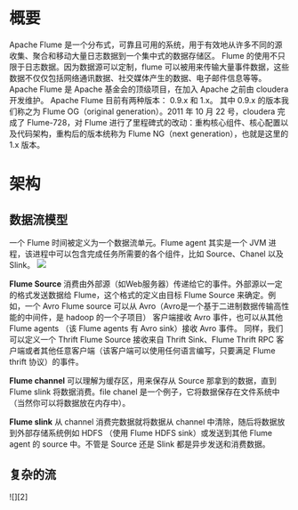 # 概要
Apache Flume 是一个分布式，可靠且可用的系统，用于有效地从许多不同的源收集、聚合和移动大量日志数据到一个集中式的数据存储区。
Flume 的使用不只限于日志数据。因为数据源可以定制，flume 可以被用来传输大量事件数据，这些数据不仅仅包括网络通讯数据、社交媒体产生的数据、电子邮件信息等等。
Apache Flume 是 Apache 基金会的顶级项目，在加入 Apache 之前由 cloudera 开发维护。
Apache Flume 目前有两种版本： 0.9.x 和 1.x。 其中 0.9.x 的版本我们称之为 Flume OG（original generation）。2011 年 10 月 22 号，cloudera 完成了 Flume-728，对 Flume 进行了里程碑式的改动：重构核心组件、核心配置以及代码架构，重构后的版本统称为 Flume NG（next generation），也就是这里的 1.x 版本。

# 架构
## 数据流模型
一个 Flume 时间被定义为一个数据流单元。Flume agent 其实是一个 JVM 进程，该进程中可以包含完成任务所需要的各个组件，比如 Source、Chanel 以及 Slink。
![][1]

**Flume Source** 消费由外部源（如Web服务器）传递给它的事件。外部源以一定的格式发送数据给 Flume，这个格式的定义由目标 Flume Source 来确定。例如，一个 Avro Flume source 可以从 Avro（Avro是一个基于二进制数据传输高性能的中间件，是 hadoop 的一个子项目） 客户端接收 Avro 事件，也可以从其他 Flume agents （该 Flume agents 有 Avro sink）接收 Avro 事件。 同样，我们可以定义一个 Thrift Flume Source 接收来自 Thrift Sink、Flume Thrift RPC 客户端或者其他任意客户端（该客户端可以使用任何语言编写，只要满足 Flume thrift 协议）的事件。

**Flume channel** 可以理解为缓存区，用来保存从 Source 那拿到的数据，直到 Flume slink 将数据消费。file chanel 是一个例子，它将数据保存在文件系统中（当然你可以将数据放在内存中）。

**Flume slink** 从 channel 消费完数据就将数据从 channel 中清除，随后将数据放到外部存储系统例如 HDFS （使用 Flume HDFS sink）或发送到其他 Flume agent 的 source 中。不管是 Source 还是 Slink 都是异步发送和消费数据。

## 复杂的流


![][2]

[1]: http://flume.apache.org/_images/UserGuide_image00.png



